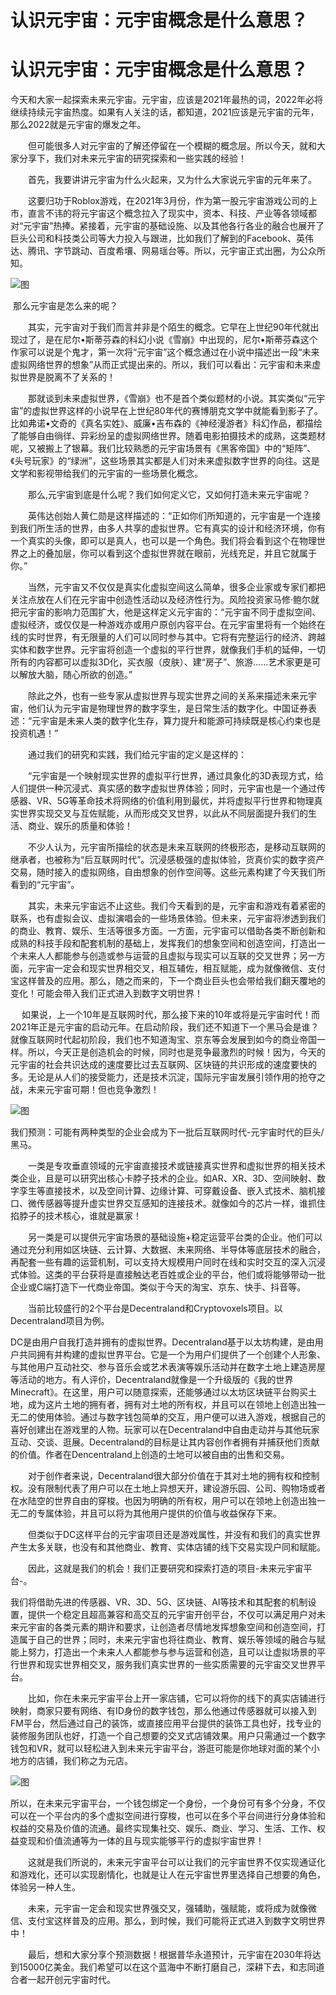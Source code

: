 # 认识元宇宙：元宇宙概念是什么意思？


# 认识元宇宙：元宇宙概念是什么意思？

​      今天和大家一起探索未来元宇宙。元宇宙，应该是2021年最热的词，2022年必将继续持续元宇宙热度。如果有人关注的话，都知道，2021应该是元宇宙的元年，那么2022就是元宇宙的爆发之年。

　　但可能很多人对元宇宙的了解还停留在一个模糊的概念层。所以今天，就和大家分享下，我们对未来元宇宙的研究探索和一些实践的经验！

　　首先，我要讲讲元宇宙为什么火起来，又为什么大家说元宇宙的元年来了。

　　这要归功于Roblox游戏，在2021年3月份，作为第一股元宇宙游戏公司的上市，直言不讳的将元宇宙这个概念拉入了现实中，资本、科技、产业等各领域都对“元宇宙”热捧。紧接着，元宇宙的基础设施、以及其他各行各业的融合也展开了巨头公司和科技类公司等大力投入与跟进，比如我们了解到的Facebook、英伟达、腾讯、字节跳动、百度希壤、网易瑶台等。所以，元宇宙正式出圈，为公众所知。

 ![图](https://pic2.zhimg.com/80/v2-c18c0100d795bbad42696cfc2231bb71_720w.jpg)

​       那么元宇宙是怎么来的呢？

　　其实，元宇宙对于我们而言并非是个陌生的概念。它早在上世纪90年代就出现过了，是在尼尔•斯蒂芬森的科幻小说《雪崩》中出现的，尼尔•斯蒂芬森这个作家可以说是个鬼才，第一次将“元宇宙”这个概念通过在小说中描述出一段“未来虚拟网络世界的想象”从而正式提出来的。所以，我们可以看出：元宇宙和未来虚拟世界是脱离不了关系的！

　　那就谈到未来虚拟世界，《雪崩》也不是首个类似题材的小说。其实类似“元宇宙”的虚拟世界这样的小说早在上世纪80年代的赛博朋克文学中就能看到影子了。比如弗诺•文奇的《真名实姓》、威廉•吉布森的《神经漫游者》科幻作品，都描绘了能够自由徜徉、异彩纷呈的虚拟网络世界。随着电影拍摄技术的成熟，这类题材呢，又被搬上了银幕。我们比较熟悉的元宇宙场景有《黑客帝国》中的“矩阵”、《头号玩家》的“绿洲”，这些场景其实都是人们对未来虚拟数字世界的向往。这是文学和影视带给我们的元宇宙的一些场景化概念。

　　那么,元宇宙到底是什么呢？我们如何定义它，又如何打造未来元宇宙呢？

　　英伟达创始人黄仁勋是这样描述的：“正如你们所知道的，元宇宙是一个连接到我们所生活的世界，由多人共享的虚拟世界。它有真实的设计和经济环境，你有一个真实的头像，即可以是真人，也可以是一个角色。我们将会看到这个在物理世界之上的叠加层，你可以看到这个虚拟世界就在眼前，光线充足，并且它就属于你。”

　　当然，元宇宙又不仅仅是真实化虚拟空间这么简单，很多企业家或专家们都把关注点放在人们在元宇宙中创造性活动以及经济性行为。风险投资家马修·鲍尔就把元宇宙的影响力范围扩大，他是这样定义元宇宙的：“元宇宙不同于虚拟空间、虚拟经济，或仅仅是一种游戏亦或用户原创内容平台。在元宇宙里将有一个始终在线的实时世界，有无限量的人们可以同时参与其中。它将有完整运行的经济、跨越实体和数字世界。元宇宙将创造一个虚拟的平行世界，就像我们手机的延伸，一切所有的内容都可以虚拟3D化，买衣服（皮肤）、建“房子”、旅游……艺术家更是可以解放大脑，随心所欲的创造。”

　　除此之外，也有一些专家从虚拟世界与现实世界之间的关系来描述未来元宇宙，他们认为元宇宙是物理世界的数字孪生，是日常生活的数字化。中国证券表述：“元宇宙是未来人类的数字化生存，算力提升和能源可持续既是核心约束也是投资机遇！”

　　通过我们的研究和实践，我们给元宇宙的定义是这样的：

　　“元宇宙是一个映射现实世界的虚拟平行世界，通过具象化的3D表现方式，给人们提供一种沉浸式、真实感的数字虚拟世界体验；同时，元宇宙也是一个通过传感器、VR、5G等革命技术将网络的价值利用到最优，并将虚拟平行世界和物理真实世界实现交叉与互佐赋能，从而形成交叉世界，以此从不同层面提升我们的生活、商业、娱乐的质量和体验！

　　不少人认为，元宇宙所描绘的状态是未来互联网的终极形态，是移动互联网的继承者，也被称为“后互联网时代”。沉浸感极强的虚拟体验，货真价实的数字资产交易，随时接入的虚拟网络，自由想象的创作空间等。这些元素构建了今天我们所看到的“元宇宙”。

　　其实，未来元宇宙远不止这些。我们今天看到的是，元宇宙和游戏有着紧密的联系，也有虚拟会议、虚拟演唱会的一些场景体验。但未来，元宇宙将渗透到我们的商业、教育、娱乐、生活等很多方面。一方面，元宇宙可以借助各类不断创新和成熟的科技手段和配套机制的基础上，发挥我们的想象空间和创造空间，打造出一个未来人人都能参与创造或参与运营的且虚拟与现实可以互联的交叉世界；另一方面，元宇宙一定会和现实世界相交叉，相互辅佐，相互赋能，成为就像微信、支付宝这样普及的应用。那么，随之而来的，下一个商业巨头也会带给我们翻天覆地的变化！可能会带入我们正式进入到数字文明世界！

　  如果说，上一个10年是互联网时代，那么接下来的10年或将是元宇宙时代！而2021年正是元宇宙的启动元年。在启动阶段，我们还不知道下一个黑马会是谁？就像互联网时代起初阶段，我们也不知道淘宝、京东等会发展到如今的商业帝国一样。所以，今天正是创造机会的时候，同时也是竞争最激烈的时候！因为，今天的元宇宙的社会共识达成的速度要比过去互联网、区块链的共识形成的速度要快的多。无论是从人们的接受能力，还是技术沉淀，国际元宇宙发展引领作用的抢夺之战，未来元宇宙可期！但也竞争激烈！

![图](https://pic2.zhimg.com/80/v2-28251462e8b8115b450c28fdeaf95615_720w.jpg)

​       我们预测：可能有两种类型的企业会成为下一批后互联网时代-元宇宙时代的巨头/黑马。

　　一类是专攻垂直领域的元宇宙直接技术或链接真实世界和虚拟世界的相关技术类企业，且是可以研究出核心卡脖子技术的企业。如AR、XR、3D、空间映射、数字孪生等直接技术，以及空间计算、边缘计算、可穿戴设备、嵌入式技术、脑机接口、微传感器等提升虚实世界交互感知的连接技术。就像如今的芯片一样，谁抓住掐脖子的技术核心，谁就是赢家！

　　另一类是可以提供元宇宙场景的基础设施+稳定运营平台类的企业。他们可以通过充分利用如区块链、云计算、大数据、未来网络、半导体等底层技术的融合，再配套一些有趣的运营机制，可以支持大规模用户同时在线和实时交互的深入沉浸式体验。这类的平台获将是直接触达老百姓或企业的平台，他们或将能够带动一批企业或C端打造下一代商业帝国。类似于今天的淘宝、京东、快手、抖音等。

　　当前比较盛行的2个平台是Decentraland和Cryptovoxels项目。以Decentraland项目为例。

​       DC是由用户自我打造并拥有的虚拟世界。Decentraland基于以太坊构建，是由用户共同拥有并构建的虚拟世界平台。它是一个为用户们提供了一个创建个人形象、与其他用户互动社交、参与音乐会或艺术表演等娱乐活动并在数字土地上建造房屋等活动的地方。有人评价，Decentraland就像是一个升级版的《我的世界Minecraft》。在这里，用户可以随意探索，还能够通过以太坊区块链平台购买土地，成为这片土地的拥有者，拥有对土地的所有权，并且可以在领地上创造出独一无二的使用体验。通过与数字钱包简单的交互，用户便可以进入游戏，根据自己的喜好创建出在游戏里的人物。玩家可以在Decentraland中自由走动并与其他玩家互动、交谈、逛展。Decentraland的目标是让其内容创作者拥有并捕获他们贡献的价值。作者在Dencentraland上创造的土地可以被自由的出售和交易。

　　对于创作者来说，Decentraland很大部分价值在于其对土地的拥有权和控制权。没有限制代表了用户可以在土地上异想天开，建设游乐园、公司、购物场或者在水陆空的世界自由的穿梭。也因为明确的所有权，用户可以在领地上创造出独一无二的专属体验，并且可以将为其他用户提供的价值与收益保存下来。

　　但类似于DC这样平台的元宇宙项目还是游戏属性，并没有和我们的真实世界产生太多关联，也没有和其他商业、教育、实体店铺的线下交易实现户同和赋能。

　　因此，这就是我们的机会！我们正要研究和探索打造的项目-未来元宇宙平台-。

​        我们将借助先进的传感器、VR、3D、5G、区块链、AI等技术和其配套的机制设置，提供一个稳定且超高兼容和高交互的元宇宙开创平台，不仅可以满足用户对未来元宇宙的各类元素的期许和要求，让创造者尽情地发挥想象空间和创造空间，打造属于自己的世界；同时，未来元宇宙也将往商业、教育、娱乐等领域的融合与赋能上努力，打造出一个未来人人都能参与参与运营和创造，且可以让虚拟场景的平行世界和现实世界相交叉，服务我们真实世界的一些实质需要的元宇宙交叉世界平台。

　　比如，你在未来元宇宙平台上开一家店铺，它可以将你的线下的真实店铺进行映射，商家只要有网络、有ID身份的数字钱包，那么他通过传感器就可以接入到FM平台，然后通过自己的装饰，或直接应用平台提供的装饰工具也好，找专业的装修服务团队也好，打造一个自己想要的交叉式店铺效果。用户只需通过一个数字钱包和VR，就可以轻松进入到未来元宇宙平台，游逛可能是你地球对面的某个小地方的店铺，我们称之为元店。

![图](https://pic2.zhimg.com/80/v2-acdb5f24dff34adf21784e7b4c370f6d_720w.jpg)

​       所以，在未来元宇宙平台，一个钱包绑定一个身份，一个身份可有多个分身，不仅可以在一个平台内的多个虚拟空间进行穿梭，也可以在多个平台间进行分身体验和权益的交易及价值的流通。最终实现集社交、娱乐、商业、学习、生活、工作、权益变现和价值流通等为一体的且与现实能够平行的虚拟宇宙世界！

　　这就是我们所说的，未来元宇宙平台可以让我们的元宇宙世界不仅实现通证化和游戏化，还可以实现剧情化，也就是让人在元宇宙世界里选择自己想要的角色，体验另一种人生。

　　未来，元宇宙一定会和现实世界强交叉，强辅助，强赋能，或将成为就像微信、支付宝这样普及的应用。那么，到时候，我们可能将正式进入到数字文明世界中！

　　最后，想和大家分享个预测数据！根据普华永道预计，元宇宙在2030年将达到15000亿美金。我们希望可以在这个蓝海中不断打磨自己，深耕下去，和志同道合者一起开创元宇宙时代。
